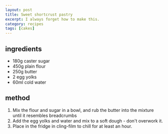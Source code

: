 ```yaml
---
layout: post
title: Sweet shortcrust pastry
excerpt: I always forget how to make this.
category: recipes
tags: [cakes]
---
```


ingredients
-----------

* 180g caster sugar
* 450g plain flour
* 250g butter
* 2 egg yolks
* 60ml cold water

method
------

1. Mix the flour and sugar in a bowl, and rub the butter into the mixture until it resembles breadcrumbs
2. Add the egg yolks and water and mix to a soft dough - don't overwork it.
3. Place in the fridge in cling-film to chill for at least an hour.

